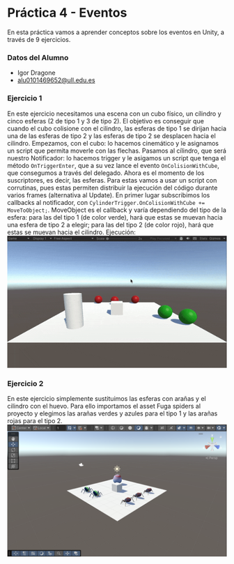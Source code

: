 # Práctica 4 - Eventos
En esta práctica vamos a aprender conceptos sobre los eventos en Unity, a través de 9 ejercicios.

### Datos del Alumno
- Igor Dragone
- alu0101469652@ull.edu.es

### Ejercicio 1
En este ejercicio necesitamos una escena con un cubo físico, un cílindro y cinco esferas (2 de tipo 1 y 3 de tipo 2). El objetivo es conseguir que cuando el cubo colisione con el cilindro, las esferas de tipo 1 se dirijan hacia una de las esferas de tipo 2 y las esferas de tipo 2 se desplacen hacia el cilindro. Empezamos, con el cubo: lo hacemos cinemático y le asignamos un script que permita moverle con las flechas. Pasamos al cílindro, que será nuestro Notificador: lo hacemos trigger y le asigamos un script que tenga el método `OnTriggerEnter`, que a su vez lance el evento `OnColisionWithCube`, que consegumos a través del delegado. Ahora es el momento de los suscriptores, es decir, las esferas. Para estas vamos a usar un script con corrutinas, pues estas permiten distribuir la ejecución del código durante varios frames (alternativa al Update). En primer lugar subscribimos los callbacks al notificador, con `CylinderTrigger.OnColisionWithCube += MoveToObject;`. MoveObject es el callback y varía dependiendo del tipo de la esfera: para las del tipo 1 (de color verde), hará que estas se muevan hacia una esfera de tipo 2 a elegir; para las del tipo 2 (de color rojo), hará que estas se muevan hacia el cilindro. Ejecución:
![1](./img/ej1-pr4.gif)

### Ejercicio 2
En este ejercicio simplemente sustituimos las esferas con arañas y el cilindro con el huevo. Para ello importamos el asset Fuga spiders al proyecto y elegimos las arañas verdes y azules para el tipo 1 y las arañas rojas para el tipo 2.
![2](./img/ej2.png)
